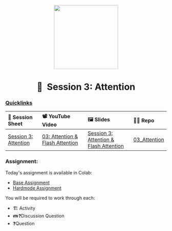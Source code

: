 <p align = "center" draggable=”false” ><img src="https://github.com/AI-Maker-Space/LLM-Dev-101/assets/37101144/d1343317-fa2f-41e1-8af1-1dbb18399719" 
     width="200px"
     height="auto"/>
</p>

<h1 align="center" id="heading">🧐  Session 3: Attention</h1>

### [Quicklinks](https://github.com/AI-Maker-Space/LLM-Engineering-Foundations-to-SLMs/tree/main/00_AIM_Quicklinks)

| 📰 Session Sheet | 📽️ YouTube Video  | 🖼️ Slides      | 👨‍💻 Repo         |
|:-----------------|:-----------------|:-----------------|:-----------------|
| [Session 3: Attention](https://www.notion.so/Session-3-Attention-1a7cd547af3d808fae58ed6252cc3e7f) | [03: Attention & Flash Attention](https://www.youtube.com/watch?v=cE5E1m1cSAU&ab_channel=AIMakerspace) |  [Session 3: Attention & Flash Attention](https://www.canva.com/design/DAGXJDsxuyI/TO3MaXqimiS-MjbR8-qm3g/view?utm_content=DAGXJDsxuyI&utm_campaign=designshare&utm_medium=link2&utm_source=uniquelinks&utlId=hbdbc7bdd9d) | [03_Attention](https://github.com/AI-Maker-Space/LLM-Engineering-Foundations-to-SLMs-Open-Source/tree/main/03_Attention)
### Assignment:

Today's assignment is available in Colab:

- [Base Assignment](https://colab.research.google.com/drive/15N58WHScLs2XSe8fUGhh3cwG8qZs5ZfL?usp=sharing)
- [Hardmode Assignment](https://colab.research.google.com/drive/1IGt121B-t8GFUHgwV8w5G_1QRt5CepNY?usp=sharing)

You will be required to work through each: 

- 🏗️ Activity
- 👪❓Discussion Question
- ❓Question
